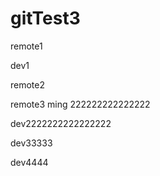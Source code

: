 # gitTest3
remote1

dev1

remote2

remote3
ming 222222222222222

dev2222222222222222


dev33333

dev4444